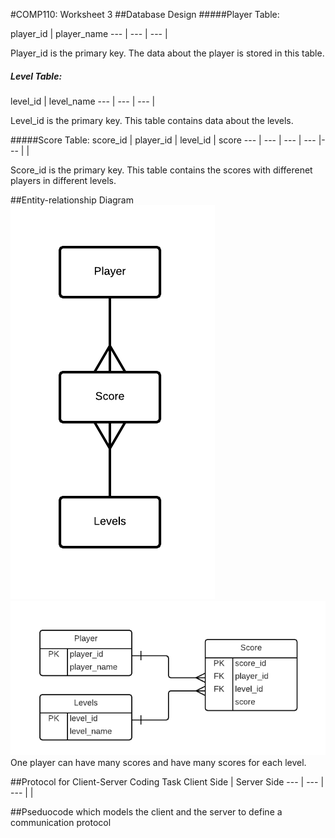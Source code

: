 
#COMP110: Worksheet 3
##Database Design
#####Player Table:

player_id | player_name 
--- | --- | ---
 | 
 
 Player_id is the primary key. The data about the player is stored in this table.
 
##### Level Table:

level_id | level_name 
--- | --- | ---
 | 
 
 Level_id is the primary key. This table contains data about the levels.
 
#####Score Table:
score_id | player_id | level_id | score
--- | --- | --- | --- |--- |
 | 
 
 Score_id is the primary key. This table contains the scores with differenet players in different levels.


##Entity-relationship Diagram
![ERD](https://github.com/MaddieK19/comp110-worksheets/blob/master/Worksheet%203/ERD.png?raw=true) 
![ERD 2](https://github.com/MaddieK19/comp110-worksheets/blob/master/Worksheet%203/COMP110%20ERD%20-%20Standard.png?raw=true)
One player can have many scores and have many scores for each level.

##Protocol for Client-Server Coding Task
Client Side | Server Side
--- | --- | --- |
|


##Pseduocode which models the client and the server to define a communication protocol




 
 
